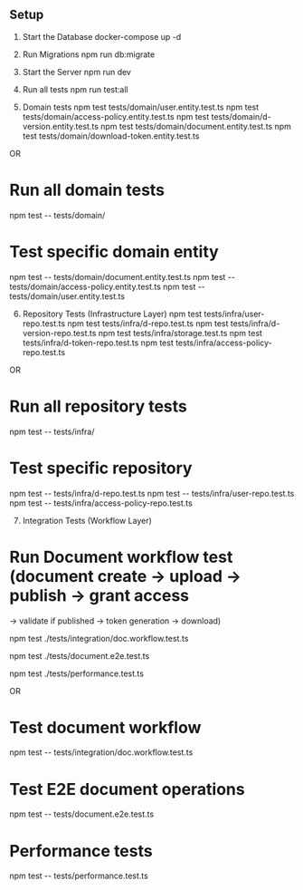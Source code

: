 ## Setup

1. Start the Database
docker-compose up -d

2. Run Migrations
npm run db:migrate

3. Start the Server
npm run dev


4. Run all tests
npm run test:all


5. Domain tests 
npm test tests/domain/user.entity.test.ts
npm test tests/domain/access-policy.entity.test.ts
npm test tests/domain/d-version.entity.test.ts
npm test tests/domain/document.entity.test.ts
npm test tests/domain/download-token.entity.test.ts

OR

# Run all domain tests
npm test -- tests/domain/

# Test specific domain entity
npm test -- tests/domain/document.entity.test.ts
npm test -- tests/domain/access-policy.entity.test.ts
npm test -- tests/domain/user.entity.test.ts


6. Repository Tests (Infrastructure Layer)
npm test tests/infra/user-repo.test.ts
npm test tests/infra/d-repo.test.ts
npm test tests/infra/d-version-repo.test.ts
npm test tests/infra/storage.test.ts
npm test tests/infra/d-token-repo.test.ts
npm test tests/infra/access-policy-repo.test.ts

OR

# Run all repository tests
npm test -- tests/infra/

# Test specific repository
npm test -- tests/infra/d-repo.test.ts
npm test -- tests/infra/user-repo.test.ts
npm test -- tests/infra/access-policy-repo.test.ts


7. Integration Tests (Workflow Layer)
# Run Document workflow test (document create -> upload -> publish -> grant access 
-> validate if published  -> token generation -> download)


npm test ./tests/integration/doc.workflow.test.ts

npm test ./tests/document.e2e.test.ts

npm test ./tests/performance.test.ts

OR

# Test document workflow
npm test -- tests/integration/doc.workflow.test.ts

# Test E2E document operations
npm test -- tests/document.e2e.test.ts

# Performance tests
npm test -- tests/performance.test.ts



